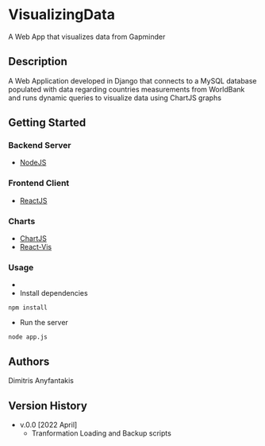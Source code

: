 # VisualizingData
A Web App that visualizes data from Gapminder

## Description

A Web Application developed in Django that connects to a MySQL database populated with data regarding countries measurements from WorldBank and runs dynamic queries to visualize data using ChartJS graphs

## Getting Started


### Backend Server

* [NodeJS](https://nodejs.org/en/)

### Frontend Client

* [ReactJS](https://reactjs.org/)

### Charts
* [ChartJS](https://www.chartjs.org/)
* [React-Vis](https://github.com/uber/react-vis)


### Usage

* 
* Install dependencies
```
npm install
```
* Run the server
```
node app.js
```

## Authors

Dimitris Anyfantakis


## Version History

* v.0.0 [2022 April]
    * Tranformation Loading and Backup scripts
